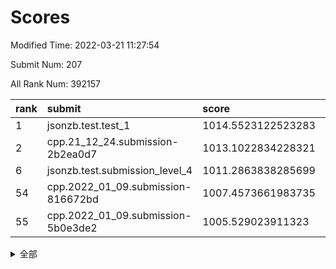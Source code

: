 # Scores

Modified Time: 2022-03-21 11:27:54

Submit Num: 207

All Rank Num: 392157

| rank |               submit               |       score        |       sigma        | pk_num |
| :--- | :--------------------------------- | :----------------- | :----------------- | :----- |
| 1    | jsonzb.test.test_1                 | 1014.5523122523283 | 0.8509321110533954 | 7579   |
| 2    | cpp.21_12_24.submission-2b2ea0d7   | 1013.1022834228321 | 0.7802905796440166 | 7578   |
| 6    | jsonzb.test.submission_level_4     | 1011.2863838285699 | 0.7889846208367355 | 7578   |
| 54   | cpp.2022_01_09.submission-816672bd | 1007.4573661983735 | 0.7343676319852069 | 7586   |
| 55   | cpp.2022_01_09.submission-5b0e3de2 | 1005.529023911323  | 0.7218344870462902 | 7581   |


<details>
<summary>全部</summary>

| rank |                 submit                 |       score        |       sigma        | pk_num |
| :--- | :------------------------------------- | :----------------- | :----------------- | :----- |
| 1    | jsonzb.test.test_1                     | 1014.5523122523283 | 0.8509321110533954 | 7579   |
| 2    | cpp.21_12_24.submission-2b2ea0d7       | 1013.1022834228321 | 0.7802905796440166 | 7578   |
| 3    | gobigger.level_3.submission_level_3_6  | 1011.9812220010382 | 0.7828485482547687 | 7577   |
| 4    | gobigger.level_3.submission_level_3_15 | 1011.8761402370851 | 0.7729430006437871 | 7585   |
| 5    | gobigger.level_3.submission_level_3_3  | 1011.3529647388765 | 0.7522478241793146 | 7580   |
| 6    | jsonzb.test.submission_level_4         | 1011.2863838285699 | 0.7889846208367355 | 7578   |
| 7    | gobigger.level_3.submission_level_3_46 | 1011.2189689689591 | 0.7833008319058984 | 7585   |
| 8    | gobigger.level_3.submission_level_3_26 | 1011.1351984181082 | 0.7684572011712858 | 7575   |
| 9    | gobigger.level_3.submission_level_3_24 | 1010.9983089125386 | 0.7726492587850787 | 7580   |
| 10   | gobigger.level_3.submission_level_3_12 | 1010.9892625290034 | 0.7591042820836271 | 7577   |
| 11   | gobigger.level_3.submission_level_3_7  | 1010.6142013292078 | 0.7788648610249487 | 7577   |
| 12   | gobigger.level_3.submission_level_3_2  | 1010.5218289812701 | 0.7573839436556802 | 7584   |
| 13   | gobigger.level_3.submission_level_3_31 | 1010.5031501575204 | 0.7504161624580709 | 7580   |
| 14   | gobigger.level_3.submission_level_3_11 | 1010.4586985421988 | 0.7768947702025832 | 7579   |
| 15   | gobigger.level_3.submission_level_3_44 | 1010.3983759377749 | 0.7750947944092671 | 7578   |
| 16   | gobigger.level_3.submission_level_3_47 | 1010.3614953532917 | 0.7561824071964336 | 7576   |
| 17   | gobigger.level_3.submission_level_3_49 | 1010.3408107608948 | 0.7535511117634343 | 7577   |
| 18   | gobigger.level_3.submission_level_3_45 | 1010.339124868104  | 0.7520375136298542 | 7577   |
| 19   | gobigger.level_3.submission_level_3_36 | 1010.3157430652046 | 0.756486993863598  | 7572   |
| 20   | gobigger.level_3.submission_level_3_22 | 1010.2649626425032 | 0.7498497201354593 | 7581   |
| 21   | gobigger.level_3.submission_level_3_0  | 1010.2179578341184 | 0.7477152160636741 | 7581   |
| 22   | gobigger.level_3.submission_level_3_43 | 1010.213957076079  | 0.758277700224705  | 7577   |
| 23   | gobigger.level_3.submission_level_3_14 | 1010.1975117489275 | 0.7444231232310926 | 7583   |
| 24   | gobigger.level_3.submission_level_3_33 | 1010.1494106880081 | 0.7670627244147726 | 7572   |
| 25   | gobigger.level_3.submission_level_3_4  | 1010.0769990289515 | 0.754634670308876  | 7577   |
| 26   | gobigger.level_3.submission_level_3_35 | 1010.0496690739996 | 0.736050490153861  | 7568   |
| 27   | gobigger.level_3.submission_level_3_29 | 1010.0480316927462 | 0.769609197395752  | 7579   |
| 28   | gobigger.level_3.submission_level_3_21 | 1010.0395044355398 | 0.7512293390502836 | 7582   |
| 29   | gobigger.level_3.submission_level_3_40 | 1010.0379806897218 | 0.733903522498811  | 7584   |
| 30   | gobigger.level_3.submission_level_3_34 | 1010.0338662671778 | 0.7668558655869129 | 7581   |
| 31   | gobigger.level_3.submission_level_3_32 | 1010.027911932219  | 0.7473205833422    | 7582   |
| 32   | gobigger.level_3.submission_level_3_18 | 1009.9941058062582 | 0.7670158870546476 | 7575   |
| 33   | gobigger.level_3.submission_level_3_27 | 1009.9370977255164 | 0.7567236633579002 | 7577   |
| 34   | gobigger.level_3.submission_level_3_17 | 1009.909343745864  | 0.7647017021599005 | 7576   |
| 35   | gobigger.level_3.submission_level_3_16 | 1009.7968532884172 | 0.7678563889391746 | 7578   |
| 36   | gobigger.level_3.submission_level_3_39 | 1009.7842706250584 | 0.7620898794060641 | 7576   |
| 37   | gobigger.level_3.submission_level_3_19 | 1009.6635713852218 | 0.7471658704182146 | 7579   |
| 38   | gobigger.level_3.submission_level_3_10 | 1009.6180751633195 | 0.7477186635464766 | 7575   |
| 39   | gobigger.level_3.submission_level_3_1  | 1009.6065816162869 | 0.7464708576757764 | 7577   |
| 40   | gobigger.level_3.submission_level_3_5  | 1009.5715832175431 | 0.7513862258903731 | 7579   |
| 41   | gobigger.level_3.submission_level_3_38 | 1009.4875527675526 | 0.7405049964957509 | 7575   |
| 42   | gobigger.level_3.submission_level_3_41 | 1009.3685923651286 | 0.748627449960852  | 7575   |
| 43   | gobigger.level_3.submission_level_3_37 | 1009.2567687771591 | 0.7430349365357756 | 7582   |
| 44   | gobigger.level_3.submission_level_3_23 | 1009.1287890972717 | 0.7499240877183434 | 7579   |
| 45   | gobigger.level_3.submission_level_3_20 | 1009.1096092686759 | 0.7432490391441486 | 7579   |
| 46   | gobigger.level_3.submission_level_3_13 | 1008.9717877963329 | 0.7537589266417587 | 7581   |
| 47   | gobigger.level_3.submission_level_3_28 | 1008.9596803214151 | 0.7420187091605532 | 7572   |
| 48   | gobigger.level_3.submission_level_3_25 | 1008.8617044876754 | 0.7467713983609569 | 7583   |
| 49   | gobigger.level_3.submission_level_3_8  | 1008.8550497743898 | 0.7548828849596008 | 7576   |
| 50   | gobigger.level_3.submission_level_3_9  | 1008.6807807278497 | 0.7570249624102432 | 7583   |
| 51   | gobigger.level_3.submission_level_3_30 | 1008.6245647548451 | 0.7606664122666    | 7581   |
| 52   | gobigger.level_3.submission_level_3_42 | 1008.3446686445353 | 0.7429401135409189 | 7581   |
| 53   | gobigger.level_3.submission_level_3_48 | 1008.1227807679119 | 0.7391353182268551 | 7576   |
| 54   | cpp.2022_01_09.submission-816672bd     | 1007.4573661983735 | 0.7343676319852069 | 7586   |
| 55   | cpp.2022_01_09.submission-5b0e3de2     | 1005.529023911323  | 0.7218344870462902 | 7581   |
| 56   | gobigger.level_1.submission_level_1_2  | 1004.6267863864185 | 0.7138015113785181 | 7576   |
| 57   | gobigger.level_1.submission_level_1_21 | 1004.6231826373548 | 0.737166241564127  | 7578   |
| 58   | gobigger.level_1.submission_level_1_37 | 1004.4786807285193 | 0.7355313518095195 | 7583   |
| 59   | gobigger.level_1.submission_level_1_27 | 1004.4765737664218 | 0.709547353684457  | 7575   |
| 60   | gobigger.level_1.submission_level_1_20 | 1004.454477963757  | 0.7107788173458016 | 7574   |
| 61   | gobigger.level_1.submission_level_1_3  | 1004.3806172244686 | 0.7221572847168539 | 7582   |
| 62   | gobigger.level_1.submission_level_1_25 | 1004.2842429964257 | 0.7333620073875988 | 7579   |
| 63   | gobigger.level_1.submission_level_1_15 | 1004.2033730946595 | 0.7234098861974196 | 7580   |
| 64   | gobigger.level_1.submission_level_1_17 | 1004.1402911662606 | 0.7274349022900851 | 7579   |
| 65   | gobigger.level_1.submission_level_1_1  | 1004.0947913541982 | 0.7272763197483739 | 7580   |
| 66   | gobigger.level_1.submission_level_1_5  | 1004.0254469082162 | 0.7206912916208114 | 7581   |
| 67   | gobigger.level_1.submission_level_1_4  | 1003.9846058018852 | 0.7122832153914779 | 7581   |
| 68   | gobigger.level_1.submission_level_1_38 | 1003.9672149149278 | 0.7191645902000774 | 7580   |
| 69   | gobigger.level_1.submission_level_1_45 | 1003.9536849274706 | 0.7208190666755275 | 7581   |
| 70   | gobigger.level_1.submission_level_1_49 | 1003.9447767949041 | 0.7112554559424747 | 7576   |
| 71   | gobigger.level_1.submission_level_1_28 | 1003.8565138097022 | 0.7128092512446459 | 7584   |
| 72   | gobigger.level_1.submission_level_1_26 | 1003.7449672217073 | 0.7105501164986434 | 7581   |
| 73   | gobigger.level_1.submission_level_1_8  | 1003.6947162891421 | 0.726118682527404  | 7579   |
| 74   | gobigger.level_1.submission_level_1_24 | 1003.6125730105582 | 0.712261578491394  | 7575   |
| 75   | gobigger.level_1.submission_level_1_46 | 1003.590177970314  | 0.719321336259697  | 7576   |
| 76   | gobigger.level_1.submission_level_1_18 | 1003.5876512654513 | 0.7166335928173189 | 7575   |
| 77   | gobigger.level_1.submission_level_1_35 | 1003.5301971985461 | 0.7280885698728682 | 7577   |
| 78   | gobigger.level_1.submission_level_1_39 | 1003.5222357867921 | 0.7148962765726287 | 7580   |
| 79   | gobigger.level_1.submission_level_1_40 | 1003.4945753547262 | 0.7256575820755321 | 7580   |
| 80   | gobigger.level_1.submission_level_1_19 | 1003.3598624154635 | 0.7077243851754469 | 7580   |
| 81   | gobigger.level_1.submission_level_1_42 | 1003.3053520792463 | 0.7213380461813885 | 7577   |
| 82   | gobigger.level_1.submission_level_1_14 | 1003.2982244182273 | 0.7213221481073433 | 7583   |
| 83   | gobigger.level_1.submission_level_1_33 | 1003.2838761209351 | 0.7187284936587454 | 7582   |
| 84   | gobigger.level_1.submission_level_1_11 | 1003.1965148471265 | 0.7204305410998697 | 7576   |
| 85   | gobigger.level_1.submission_level_1_41 | 1003.1540240455067 | 0.7160596490931193 | 7583   |
| 86   | gobigger.level_1.submission_level_1_43 | 1003.1072372410183 | 0.7175065879638365 | 7582   |
| 87   | gobigger.level_1.submission_level_1_9  | 1003.0575204470921 | 0.7406981037086334 | 7577   |
| 88   | gobigger.level_1.submission_level_1_34 | 1003.0443527668776 | 0.7180337819175383 | 7579   |
| 89   | gobigger.level_1.submission_level_1_30 | 1003.0387726503948 | 0.7101811862656122 | 7576   |
| 90   | gobigger.level_1.submission_level_1_13 | 1003.0110641036725 | 0.706519309708088  | 7567   |
| 91   | gobigger.level_1.submission_level_1_22 | 1002.9983338862359 | 0.7164335893308149 | 7579   |
| 92   | gobigger.level_1.submission_level_1_36 | 1002.9837206071115 | 0.7172423962457738 | 7578   |
| 93   | gobigger.level_1.submission_level_1_23 | 1002.9730529564182 | 0.7211073191451971 | 7576   |
| 94   | gobigger.level_1.submission_level_1_16 | 1002.9186692618525 | 0.7310422245242499 | 7571   |
| 95   | gobigger.level_1.submission_level_1_0  | 1002.911494805605  | 0.7183639325107593 | 7575   |
| 96   | gobigger.level_1.submission_level_1_32 | 1002.8687113350788 | 0.7143468135114596 | 7573   |
| 97   | gobigger.level_1.submission_level_1_31 | 1002.8674731547242 | 0.7082193162088064 | 7581   |
| 98   | gobigger.level_1.submission_level_1_7  | 1002.8507891499439 | 0.7095270737845406 | 7572   |
| 99   | gobigger.level_1.submission_level_1_29 | 1002.7789138312623 | 0.7212532050670136 | 7575   |
| 100  | gobigger.level_1.submission_level_1_48 | 1002.7736471959106 | 0.7257315250282844 | 7573   |
| 101  | gobigger.level_1.submission_level_1_10 | 1002.5748455883215 | 0.7199946747496837 | 7578   |
| 102  | gobigger.level_1.submission_level_1_6  | 1002.2018359254946 | 0.7065745883099158 | 7574   |
| 103  | gobigger.level_1.submission_level_1_44 | 1002.0014142096758 | 0.7222569676815326 | 7574   |
| 104  | gobigger.level_1.submission_level_1_47 | 1001.7445271372692 | 0.7101027772222253 | 7580   |
| 105  | gobigger.level_1.submission_level_1_12 | 1001.651891480627  | 0.7105976831842787 | 7574   |
| 106  | gobigger.random.submission_random_30   | 997.2615034902783  | 0.7212909081880609 | 7577   |
| 107  | gobigger.random.submission_random_7    | 996.9757034828584  | 0.7100267196845599 | 7578   |
| 108  | gobigger.random.submission_random_48   | 996.9453541934896  | 0.7074938566669547 | 7583   |
| 109  | gobigger.random.submission_random_26   | 996.7899827767048  | 0.7098309982080667 | 7571   |
| 110  | gobigger.random.submission_random_3    | 996.7194927310322  | 0.7147581908621647 | 7572   |
| 111  | gobigger.random.submission_random_41   | 996.560163210854   | 0.7202931960110819 | 7574   |
| 112  | gobigger.random.submission_random_13   | 996.5452696211669  | 0.7037136815001246 | 7570   |
| 113  | gobigger.random.submission_random_49   | 996.5156835807225  | 0.7246596911566973 | 7578   |
| 114  | gobigger.random.submission_random_19   | 996.5052657344315  | 0.715016760456497  | 7575   |
| 115  | gobigger.random.submission_random_34   | 996.49903215369    | 0.7084506713482276 | 7577   |
| 116  | gobigger.random.submission_random_37   | 996.4847836802218  | 0.710646062972927  | 7577   |
| 117  | gobigger.random.submission_random_38   | 996.4352005588132  | 0.694908526653115  | 7580   |
| 118  | gobigger.random.submission_random_39   | 996.422571456058   | 0.7271608418565878 | 7576   |
| 119  | gobigger.random.submission_random_11   | 996.3989254920358  | 0.7131634792826872 | 7583   |
| 120  | gobigger.random.submission_random_22   | 996.3974398060107  | 0.6980304350661073 | 7574   |
| 121  | gobigger.random.submission_random_1    | 996.3759965251666  | 0.7067544524663004 | 7580   |
| 122  | gobigger.random.submission_random_28   | 996.3491776300473  | 0.7137303114157568 | 7576   |
| 123  | gobigger.random.submission_random_31   | 996.3378040504629  | 0.7062570454274908 | 7581   |
| 124  | gobigger.random.submission_random_23   | 996.3237179509429  | 0.7190782407989408 | 7574   |
| 125  | gobigger.random.submission_random_12   | 996.2658143017882  | 0.7136845214920552 | 7578   |
| 126  | gobigger.random.submission_random_20   | 996.258687144609   | 0.7051803293656203 | 7574   |
| 127  | gobigger.random.submission_random_4    | 996.2447729976498  | 0.7029798487115926 | 7579   |
| 128  | gobigger.random.submission_random_45   | 996.1752855128303  | 0.705273355747466  | 7573   |
| 129  | gobigger.random.submission_random_2    | 996.1699353731823  | 0.716761896652759  | 7576   |
| 130  | gobigger.random.submission_random_8    | 996.1125181384813  | 0.7112122924184873 | 7573   |
| 131  | gobigger.random.submission_random_18   | 996.0800676024356  | 0.7144789151758036 | 7578   |
| 132  | gobigger.random.submission_random_5    | 996.0167367724632  | 0.7115796835014454 | 7578   |
| 133  | gobigger.random.submission_random_43   | 995.9367713733692  | 0.7082964721305854 | 7578   |
| 134  | gobigger.random.submission_random_47   | 995.7898327369355  | 0.7134716063946284 | 7572   |
| 135  | gobigger.random.submission_random_42   | 995.7897130199862  | 0.7229225625548951 | 7583   |
| 136  | gobigger.random.submission_random_44   | 995.7839844467377  | 0.6993592300330744 | 7569   |
| 137  | gobigger.random.submission_random_33   | 995.7599039080225  | 0.7250036720935871 | 7580   |
| 138  | gobigger.random.submission_random_46   | 995.7517036844989  | 0.701998808518817  | 7585   |
| 139  | gobigger.random.submission_random_0    | 995.7123616602181  | 0.7207111186479664 | 7575   |
| 140  | gobigger.random.submission_random_16   | 995.5050542209594  | 0.7096623602365199 | 7581   |
| 141  | gobigger.random.submission_random_17   | 995.4737397350925  | 0.7191171021439868 | 7579   |
| 142  | gobigger.random.submission_random_24   | 995.4383248779942  | 0.7126762573947221 | 7577   |
| 143  | gobigger.random.submission_random_27   | 995.4334552112607  | 0.7007161071024278 | 7579   |
| 144  | gobigger.random.submission_random_15   | 995.367977529055   | 0.7112054975290512 | 7581   |
| 145  | gobigger.random.submission_random_6    | 995.2679001237569  | 0.7078843553238796 | 7578   |
| 146  | gobigger.random.submission_random_25   | 995.2656074935687  | 0.7347471387089712 | 7574   |
| 147  | gobigger.random.submission_random_9    | 995.1795033548428  | 0.7183893779567141 | 7580   |
| 148  | gobigger.random.submission_random_35   | 995.1212109213363  | 0.7069444201858939 | 7579   |
| 149  | gobigger.random.submission_random_14   | 995.051083262396   | 0.7184149844849377 | 7577   |
| 150  | gobigger.random.submission_random_32   | 995.0128769810865  | 0.7098194332129434 | 7573   |
| 151  | gobigger.random.submission_random_21   | 994.8058290425033  | 0.7154054324578208 | 7580   |
| 152  | gobigger.random.submission_random_36   | 994.8003549239517  | 0.71600089178033   | 7583   |
| 153  | gobigger.random.submission_random_10   | 994.5014928024765  | 0.7106513804535095 | 7579   |
| 154  | gobigger.random.submission_random_40   | 994.3959643122646  | 0.7185443690989622 | 7577   |
| 155  | gobigger.level_2.submission_level_2_44 | 994.3762801836732  | 0.735367082316831  | 7585   |
| 156  | gobigger.random.submission_random_29   | 994.0291693039409  | 0.7390268630762404 | 7580   |
| 157  | gobigger.level_2.submission_level_2_23 | 993.6541385969629  | 0.734310332406651  | 7575   |
| 158  | gobigger.level_2.submission_level_2_42 | 993.6435789436057  | 0.7383445635419399 | 7579   |
| 159  | gobigger.level_2.submission_level_2_18 | 993.216780758403   | 0.7415603657188279 | 7575   |
| 160  | gobigger.level_2.submission_level_2_45 | 993.1232364362507  | 0.7381230805741676 | 7583   |
| 161  | gobigger.level_2.submission_level_2_32 | 993.1094702821816  | 0.7253833825270894 | 7584   |
| 162  | gobigger.level_2.submission_level_2_5  | 992.9684593644307  | 0.734167349332653  | 7579   |
| 163  | gobigger.level_2.submission_level_2_0  | 992.8791119884447  | 0.729078980871024  | 7576   |
| 164  | gobigger.level_2.submission_level_2_10 | 992.8599328000176  | 0.7468756249723972 | 7580   |
| 165  | gobigger.level_2.submission_level_2_22 | 992.748945439721   | 0.7459578691060557 | 7583   |
| 166  | gobigger.level_2.submission_level_2_30 | 992.7466404893943  | 0.7276025494201995 | 7577   |
| 167  | gobigger.level_2.submission_level_2_29 | 992.7429018653968  | 0.7278349273316563 | 7574   |
| 168  | gobigger.level_2.submission_level_2_20 | 992.7357330975859  | 0.7474234783213407 | 7575   |
| 169  | gobigger.level_2.submission_level_2_27 | 992.6215295576276  | 0.7329369357848335 | 7578   |
| 170  | gobigger.level_2.submission_level_2_8  | 992.5239602389921  | 0.738727794600179  | 7577   |
| 171  | gobigger.level_2.submission_level_2_19 | 992.3023212042712  | 0.7482191207881221 | 7583   |
| 172  | gobigger.level_2.submission_level_2_37 | 992.2718394075481  | 0.7582530421397666 | 7580   |
| 173  | gobigger.level_2.submission_level_2_6  | 992.2404129858853  | 0.7323259917861951 | 7572   |
| 174  | gobigger.level_2.submission_level_2_13 | 992.1266028450416  | 0.7567749224224191 | 7579   |
| 175  | gobigger.level_2.submission_level_2_26 | 992.0459341328739  | 0.7546774197735223 | 7577   |
| 176  | gobigger.level_2.submission_level_2_33 | 992.0375232434633  | 0.7560305050837048 | 7580   |
| 177  | gobigger.level_2.submission_level_2_21 | 992.0233701950707  | 0.7506230762098373 | 7575   |
| 178  | gobigger.level_2.submission_level_2_24 | 992.0220119554245  | 0.7590551551566574 | 7580   |
| 179  | gobigger.level_2.submission_level_2_11 | 991.9797838137712  | 0.7497975310347652 | 7574   |
| 180  | gobigger.level_2.submission_level_2_16 | 991.9253403248332  | 0.7487199897789957 | 7574   |
| 181  | gobigger.level_2.submission_level_2_38 | 991.9239377675951  | 0.7470914844736654 | 7579   |
| 182  | gobigger.level_2.submission_level_2_7  | 991.84954785061    | 0.750416881171115  | 7580   |
| 183  | gobigger.level_2.submission_level_2_40 | 991.8282926918441  | 0.7309542479535702 | 7579   |
| 184  | gobigger.level_2.submission_level_2_3  | 991.7814908999078  | 0.7430152691414728 | 7574   |
| 185  | gobigger.level_2.submission_level_2_43 | 991.7794725422016  | 0.7522201817403356 | 7578   |
| 186  | gobigger.level_2.submission_level_2_1  | 991.766750053256   | 0.7490816639269539 | 7575   |
| 187  | gobigger.level_2.submission_level_2_4  | 991.7466361397096  | 0.7501037563765222 | 7581   |
| 188  | gobigger.level_2.submission_level_2_35 | 991.7308112382199  | 0.7418315838854325 | 7573   |
| 189  | gobigger.level_2.submission_level_2_36 | 991.7165757416374  | 0.744174840258632  | 7576   |
| 190  | gobigger.level_2.submission_level_2_25 | 991.5836953975423  | 0.7727965309602085 | 7580   |
| 191  | gobigger.level_2.submission_level_2_39 | 991.5301884921738  | 0.7484790184509965 | 7579   |
| 192  | gobigger.level_2.submission_level_2_34 | 991.5235893964183  | 0.737980218016034  | 7578   |
| 193  | gobigger.level_2.submission_level_2_49 | 991.4761059443034  | 0.7548023343303776 | 7579   |
| 194  | gobigger.level_2.submission_level_2_14 | 991.4698035572472  | 0.7576034891323227 | 7583   |
| 195  | gobigger.level_2.submission_level_2_2  | 991.3918174561304  | 0.7618867316987809 | 7578   |
| 196  | gobigger.level_2.submission_level_2_28 | 991.2627315262805  | 0.7530236416095177 | 7582   |
| 197  | gobigger.level_2.submission_level_2_12 | 991.2512594808453  | 0.7618345240258009 | 7580   |
| 198  | gobigger.level_2.submission_level_2_41 | 991.2505859642823  | 0.7506190440672269 | 7577   |
| 199  | gobigger.level_2.submission_level_2_48 | 991.0686126782527  | 0.7545614160232289 | 7579   |
| 200  | gobigger.level_2.submission_level_2_47 | 991.0420121717142  | 0.7631159529742997 | 7575   |
| 201  | gobigger.level_2.submission_level_2_46 | 991.0089238893378  | 0.7521193948837425 | 7575   |
| 202  | gobigger.level_2.submission_level_2_17 | 990.9290485983112  | 0.7676052707658165 | 7580   |
| 203  | gobigger.level_2.submission_level_2_31 | 990.9267794248052  | 0.7574414692934173 | 7574   |
| 204  | gobigger.level_2.submission_level_2_15 | 990.8779027497048  | 0.7418207429744028 | 7571   |
| 205  | gobigger.level_2.submission_level_2_9  | 990.1110895851981  | 0.7759164947969457 | 7582   |
| 206  | gobigger.none.submission_none_0        | 975.1252417500473  | 1.490333065485028  | 7578   |
| 207  | gobigger.none.submission_none_1        | 973.8863068182977  | 1.646628736296177  | 7578   |

</details>